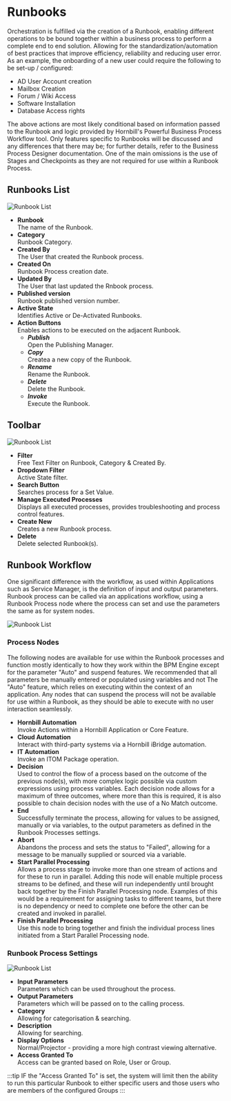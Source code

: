 # Runbooks
Orchestration is fulfilled via the creation of a Runbook, enabling different operations to be bound together within a business process to perform a complete end to end solution. Allowing for the standardization/automation of best practices that improve efficiency, reliability and reducing user error. As an example, the onboarding of a new user could require the following to be set-up / configured:

* AD User Account creation
* Mailbox Creation
* Forum / Wiki Access
* Software Installation
* Database Access rights

The above actions are most likely conditional based on information passed to the Runbook and logic provided by Hornbill's Powerful Business Process Workflow tool. Only features specific to Runbooks will be discussed and any differences that there may be; for further details, refer to the Business Process Designer documentation. One of the main omissions is the use of Stages and Checkpoints as they are not required for use within a Runbook Process.

## Runbooks List

![Runbook List](_books/itom-user-guide/runbooks/images/runbooks-list.png)

* **Runbook**<br>The name of the Runbook.
* **Category**<br>Runbook Category.
* **Created By**<br>The User that created the Runbook process.
* **Created On**<br>Runbook Process creation date.
* **Updated By**<br>The User that last updated the Rnbook process.
* **Published version**<br>Runbook published version number.
* **Active State**<br>Identifies Active or De-Activated Runbooks.
* **Action Buttons**<br>Enables actions to be executed on the adjacent Runbook.
    * ***Publish***<br>Open the Publishing Manager.
    * ***Copy***<br>Createa a new copy of the Runbook.
    * ***Rename***<br>Rename the Runbook.
    * ***Delete***<br>Delete the Runbook.
    * ***Invoke***<br>Execute the Runbook.

## Toolbar

![Runbook List](_books/itom-user-guide/runbooks/images/runbooks-toolbar.png)

* **Filter**<br>Free Text Filter on Runbook, Category & Created By.
* **Dropdown Filter**<br>Active State filter.
* **Search Button**<br>Searches process for a Set Value.
* **Manage Executed Processes**<br>Displays all executed processes, provides troubleshooting and process control features.
* **Create New**<br>Creates a new Runbook process.
* **Delete**<br>Delete selected Runbook(s).

## Runbook Workflow
One significant difference with the workflow, as used within Applications such as Service Manager, is the definition of input and output parameters. Runbook process can be called via an applications workflow, using a Runbook Process node where the process can set and use the parameters the same as for system nodes.

![Runbook List](_books/itom-user-guide/runbooks/images/runbook-workflow.png)

### Process Nodes
The following nodes are available for use within the Runbook processes and function mostly identically to how they work within the BPM Engine except for the parameter "Auto" and suspend features. We recommended that all parameters be manually entered or populated using variables and not The "Auto" feature, which relies on executing within the context of an application. Any nodes that can suspend the process will not be available for use within a Runbook, as they should be able to execute with no user interaction seamlessly.

* **Hornbill Automation**<br>Invoke Actions within a Hornbill Application or Core Feature.
* **Cloud Automation**<br>Interact with third-party systems via a Hornbill iBridge automation.
* **IT Automation**<br>Invoke an ITOM Package operation.
* **Decision**<br>Used to control the flow of a process based on the outcome of the previous node(s), with more complex logic possible via custom expressions using process variables. Each decision node allows for a maximum of three outcomes, where more than this is required, it is also possible to chain decision nodes with the use of a No Match outcome.
* **End**<br>Successfully terminate the process, allowing for values to be assigned, manually or via variables, to the output parameters as defined in the Runbook Processes settings.
* **Abort**<br>Abandons the process and sets the status to "Failed", allowing for a message to be manually supplied or sourced via a variable.
* **Start Parallel Processing**<br>Allows a process stage to invoke more than one stream of actions and for these to run in parallel. Adding this node will enable multiple process streams to be defined, and these will run independently until brought back together by the Finish Parallel Processing node. Examples of this would be a requirement for assigning tasks to different teams, but there is no dependency or need to complete one before the other can be created and invoked in parallel.
* **Finish Parallel Processing**<br>Use this node to bring together and finish the individual process lines initiated from a Start Parallel Processing node.

### Runbook Process Settings

![Runbook List](_books/itom-user-guide/runbooks/images/runbook-workflow-settings.png)

* **Input Parameters**<br>Parameters which can be used throughout the process.
* **Output Parameters**<br>Parameters which will be passed on to the calling process.
* **Category**<br>Allowing for categorisation & searching.
* **Description**<br>Allowing for searching.
* **Display Options**<br>Normal/Projector - providing a more high contrast viewing alternative.
* **Access Granted To**<br>Access can be granted based on Role, User or Group.

:::tip
IF the "Access Granted To" is set, the system will limit then the ability to run this particular Runbook to either specific users and those users who are members of the configured Groups
:::